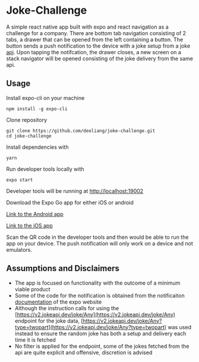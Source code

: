 # Joke-Challenge
A simple react native app built with expo and react navigation as a challenge for a company. There are bottom tab navigation consisting of 2 tabs, a drawer that can be opened from the left containing a button. The button sends a push notification to the device with a joke setup from a joke [api](https://sv443.net/jokeapi/v2/). Upon tapping the notifcation, the drawer closes, a new screen on a stack navigator will be opened consisting of the joke delivery from the same api.

## Usage
Install expo-cli on your machine
```
npm install -g expo-cli
```

Clone repository
```
git clone https://github.com/deoliang/joke-challenge.git
cd joke-challenge
```
Install dependencies with 
```
yarn 
```

Run developer tools locally with
```
expo start
```
Developer tools will be running at [http://localhost:19002](http://localhost:19002)

Download the Expo Go app for either iOS or android

[Link to the Android app](https://play.google.com/store/apps/details?id=host.exp.exponent)

[Link to the iOS app](https://apps.apple.com/app/expo-go/id982107779)

Scan the QR code in the developer tools and then would be able to run the app on your device. The push notification will only work on a device and not emulators.

## Assumptions and Disclaimers
- The app is focused on functionality with the outcome of a minimum viable product
- Some of the code for the notification is obtained from the notificaiton [documentation](https://docs.expo.dev/versions/latest/sdk/notifications/) of the expo website
- Although the instruction calls for using the [https://v2.jokeapi.dev/joke/Any](https://v2.jokeapi.dev/joke/Any) endpoint for the joke data, [https://v2.jokeapi.dev/joke/Any?type=twopart](https://v2.jokeapi.dev/joke/Any?type=twopart) was used instead to ensure the random joke has both a setup and delivery each time it is fetched
- No filter is applied for the endpoint, some of the jokes fetched from the api are quite explicit and offensive, discretion is advised